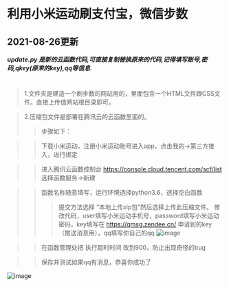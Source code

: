 **利用小米运动刷支付宝，微信步数**
===================================
2021-08-26更新
--------------
***update.py 是新的云函数代码,可直接复制替换原来的代码,记得填写账号,密码,qkey(原来的key),qq等信息.***    
#


>1.文件夹是建造一个刷步数的网站用的，里面包含一个HTML文件跟CSS文件。直接上传值网站根目录即可。

>2.压缩包文件是部署在腾讯云的云函数里面的。
>>步骤如下：

>>下载小米运动，注册小米运动账号进入app，点击我的→第三方接入，进行绑定

>>进入腾讯云函数控制台 https://console.cloud.tencent.com/scf/list 选择函数服务→新建

>>函数名称随意填写，运行环境选择python3.6，选择空白函数
>>>提交方法选择 “本地上传zip包”然后选择上传此压缩文件。
>>>修改代码，user填写小米运动手机号，password填写小米运动密码，key填写在 https://qmsg.zendee.cn/ 申请到的key（推送消息用），qq填写你自己的qq
![image](https://user-images.githubusercontent.com/57285504/114186338-3e73eb00-9936-11eb-90d3-f48871e0f4cc.png)

>>在函数管理处把 执行超时时间 改到900，防止出现奇怪的bug

>>保存并测试如果qq有消息，恭喜你成功了
>>
![image](https://user-images.githubusercontent.com/57285504/114186519-7bd87880-9936-11eb-8d18-e0e4b9db264c.png)
